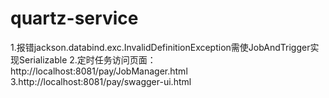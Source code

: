 # quartz-service
1.报错jackson.databind.exc.InvalidDefinitionException需使JobAndTrigger实现Serializable
2.定时任务访问页面：http://localhost:8081/pay/JobManager.html
3.http://localhost:8081/pay/swagger-ui.html


